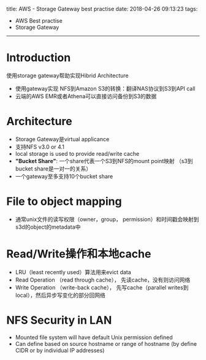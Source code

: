 title: AWS - Storage Gateway best practise
date: 2018-04-26 09:13:23
tags:
- AWS Best practise
- Storage Gateway
---


# Introduction

使用storage gateway帮助实现Hibrid Architecture

* 使用gateway实现 NFS到Amazon S3的转换：翻译NAS协议到S3到API call
* 云端的AWS EMR或者Athena可以直接访问备份到S3的数据

# Architecture

* Storage Gateway是virtual applicance
* 支持NFS v3.0 or 4.1
* local storage is used to provide read/write cache
* __"Bucket Share"__: 一个share代表一个S3到NFS的mount point映射 （s3到bucket share是一对一的关系）
* 一个gateway至多支持10个bucket share

# File to object mapping

* 通常unix文件的读写权限（owner，group， permission）和时间戳会映射到s3d的object的metadata中

# Read/Write操作和本地cache

* LRU（least recently used）算法用来evict data
* Read Operation （read through cache）， 先读cache，没有则访问网络
* Write Operation （write-back cache）， 先写cache（parallel writes到local），然后异步写变化的部分回网络

# NFS Security in LAN

* Mounted file system will have default Unix permission defined
* Can define based on source hostname or range of hostname (by define CIDR or by individual IP addresses)
